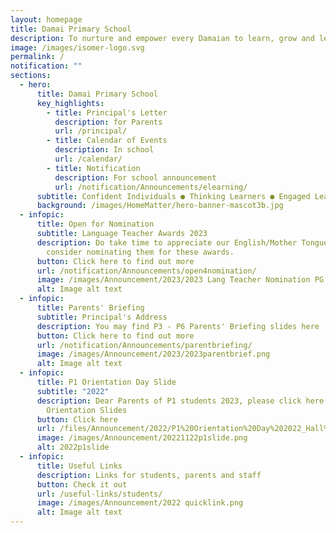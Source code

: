 ```yaml
---
layout: homepage
title: Damai Primary School
description: To nurture and empower every Damaian to learn, grow and lead.
image: /images/isomer-logo.svg
permalink: /
notification: ""
sections:
  - hero:
      title: Damai Primary School
      key_highlights:
        - title: Principal's Letter
          description: for Parents
          url: /principal/
        - title: Calendar of Events
          description: In school
          url: /calendar/
        - title: Notification
          description: For school announcement
          url: /notification/Announcements/elearning/
      subtitle: Confident Individuals ● Thinking Learners ● Engaged Leaders
      background: /images/HomeMatter/hero-banner-mascot3b.jpg
  - infopic:
      title: Open for Nomination
      subtitle: Language Teacher Awards 2023
      description: Do take time to appreciate our English/Mother Tongue teachers and
        consider nominating them for these awards.
      button: Click here to find out more
      url: /notification/Announcements/open4nomination/
      image: /images/Announcement/2023/2023 Lang Teacher Nomination PG Post.png
      alt: Image alt text
  - infopic:
      title: Parents' Briefing
      subtitle: Principal's Address
      description: You may find P3 - P6 Parents' Briefing slides here
      button: Click here to find out more
      url: /notification/Announcements/parentbriefing/
      image: /images/Announcement/2023/2023parentbrief.png
      alt: Image alt text
  - infopic:
      title: P1 Orientation Day Slide
      subtitle: "2022"
      description: Dear Parents of P1 students 2023, please click here for the P1
        Orientation Slides
      button: Click here
      url: /files/Announcement/2022/P1%20Orientation%20Day%202022_Hall%20Slides_website.pdf
      image: /images/Announcement/20221122p1slide.png
      alt: 2022p1slide
  - infopic:
      title: Useful Links
      description: Links for students, parents and staff
      button: Check it out
      url: /useful-links/students/
      image: /images/Announcement/2022 quicklink.png
      alt: Image alt text
---
```

